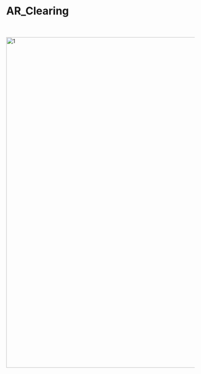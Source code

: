 # AR_Clearing
<br></br>
<img width="884" alt="1" src="https://github.com/user-attachments/assets/972dd6ff-1774-4c1b-a236-35263e0258fd" />
